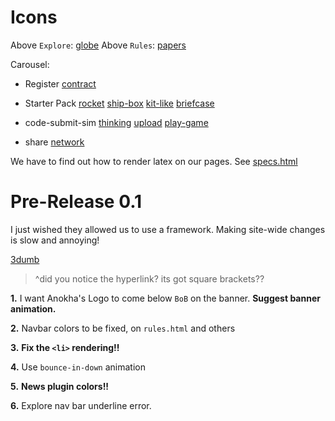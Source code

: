 Icons
=====

Above `Explore`: [globe](http://www.flaticon.com/free-icon/earth_44386)
Above `Rules`: [papers](http://www.flaticon.com/free-icon/newspaper_31866)

Carousel:
* Register [contract](http://www.flaticon.com/free-icon/signing-the-contract_69001#term=signature&page=1&position=2)

* Starter Pack [rocket](http://iconmonstr.com/rocket-11/) [ship-box](http://iconmonstr.com/shipping-box-9/) [kit-like](http://www.flaticon.com/free-icon/box-of-food-package_29303#term=package&page=1&position=44) [briefcase](http://www.flaticon.com/free-icon/briefcase-leather-straps_13482#term=briefcase&page=1&position=35)

* code-submit-sim [thinking](http://www.flaticon.com/free-icon/binary-thinking_74868#term=program&page=1&position=26) [upload](http://iconmonstr.com/upload-8/) [play-game](http://www.flaticon.com/free-icon/running-a-race_10609#term=run&page=1&position=15)

* share [network](http://www.flaticon.com/free-icon/network_71043#term=share&page=1&position=4)

We have to find out how to render latex on our pages. See [specs.html](website/specs.html)

Pre-Release 0.1
===============
I just wished they allowed us to use a framework. Making site-wide changes is slow and annoying!


[3dumb](http://www.fontsquirrel.com/fonts/3Dumb?filter[license][0]=web)
> ^did you notice the hyperlink? its got square brackets??


**1.** I want Anokha's Logo to come below `BoB` on the banner. **Suggest banner animation.**

**2.** Navbar colors to be fixed, on `rules.html` and others

**3.** **Fix the `<li>` rendering!!**

**4.** Use `bounce-in-down` animation

**5.** **News plugin colors!!**

**6.** Explore nav bar underline error.